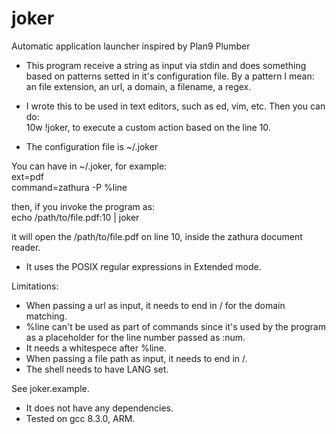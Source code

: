 # joker
Automatic application launcher inspired by Plan9 Plumber

* This program receive a string as input via stdin and does something based on patterns setted in it's configuration file.
By a pattern I mean: an file extension, an url, a domain, a filename, a regex.


* I wrote this to be used in text editors, such as ed, vim, etc.  Then you can do:<br />
10w !joker, to execute a custom action based on the line 10.


* The configuration file is ~/.joker


You can have in ~/.joker, for example:<br />
ext=pdf<br />
command=zathura -P %line

then, if you invoke the program as:<br />
echo /path/to/file.pdf:10 | joker

it will open the /path/to/file.pdf on line 10, inside the zathura document reader.


* It uses the POSIX regular expressions in Extended mode.


Limitations:
* When passing a url as input, it needs to end in / for the domain matching.
* %line can't be used as part of commands since it's used by the program as a placeholder for the line number passed as :num.
* It needs a whitespece after %line.
* When passing a file path as input, it needs to end in /.
* The shell needs to have LANG set.

See joker.example.

* It does not have any dependencies.
* Tested on gcc 8.3.0, ARM.
